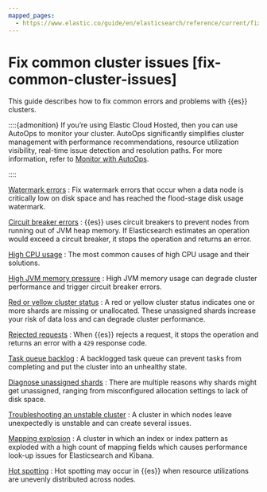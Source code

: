 ```yaml
---
mapped_pages:
  - https://www.elastic.co/guide/en/elasticsearch/reference/current/fix-common-cluster-issues.html
---
```


# Fix common cluster issues [fix-common-cluster-issues]

This guide describes how to fix common errors and problems with {{es}} clusters.

::::{admonition}
If you’re using Elastic Cloud Hosted, then you can use AutoOps to monitor your cluster. AutoOps significantly simplifies cluster management with performance recommendations, resource utilization visibility, real-time issue detection and resolution paths. For more information, refer to [Monitor with AutoOps](https://www.elastic.co/guide/en/cloud/current/ec-autoops.html).

::::


[Watermark errors](fix-watermark-errors.md)
:   Fix watermark errors that occur when a data node is critically low on disk space and has reached the flood-stage disk usage watermark.

[Circuit breaker errors](circuit-breaker-errors.md)
:   {{es}} uses circuit breakers to prevent nodes from running out of JVM heap memory. If Elasticsearch estimates an operation would exceed a circuit breaker, it stops the operation and returns an error.

[High CPU usage](high-cpu-usage.md)
:   The most common causes of high CPU usage and their solutions.

[High JVM memory pressure](high-jvm-memory-pressure.md)
:   High JVM memory usage can degrade cluster performance and trigger circuit breaker errors.

[Red or yellow cluster status](red-yellow-cluster-status.md)
:   A red or yellow cluster status indicates one or more shards are missing or unallocated. These unassigned shards increase your risk of data loss and can degrade cluster performance.

[Rejected requests](rejected-requests.md)
:   When {{es}} rejects a request, it stops the operation and returns an error with a `429` response code.

[Task queue backlog](task-queue-backlog.md)
:   A backlogged task queue can prevent tasks from completing and put the cluster into an unhealthy state.

[Diagnose unassigned shards](diagnose-unassigned-shards.md)
:   There are multiple reasons why shards might get unassigned, ranging from misconfigured allocation settings to lack of disk space.

[Troubleshooting an unstable cluster](../../deploy-manage/distributed-architecture/discovery-cluster-formation/cluster-fault-detection.md#cluster-fault-detection-troubleshooting)
:   A cluster in which nodes leave unexpectedly is unstable and can create several issues.

[Mapping explosion](mapping-explosion.md)
:   A cluster in which an index or index pattern as exploded with a high count of mapping fields which causes performance look-up issues for Elasticsearch and Kibana.

[Hot spotting](hotspotting.md)
:   Hot spotting may occur in {{es}} when resource utilizations are unevenly distributed across nodes.


